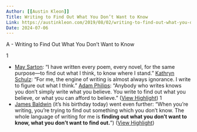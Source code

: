 ```yaml
---
Author: [[Austin Kleon]]
Title: Writing to Find Out What You Don’t Want to Know
Link: https://austinkleon.com/2019/08/02/writing-to-find-out-what-you-dont-want-to-know/
Date: 2024-07-06
---
```

A - Writing to Find Out What You Don’t Want to Know

1
- [May Sarton](https://www.amazon.com/exec/obidos/ASIN/0393309282/wwwaustinkleo-20/ref=nosim/): “I have written every poem, every novel, for the same purpose—to find out what I think, to know where I stand.”
  [Kathryn Schulz](https://longform.org/posts/longform-podcast-199-kathryn-schulz): “For me, the engine of writing is almost always ignorance. I write to figure out what I think.”
  [Adam Philips](https://www.theparisreview.org/interviews/6286/adam-phillips-the-art-of-nonfiction-no-7-adam-phillips): “Anybody who writes knows you don’t simply write what you believe. You write to find out what you believe, or what you can afford to believe.” ([View Highlight](https://read.readwise.io/read/01gsxv1zzr29bz3ta3kvq27dzg))
1
- [James Baldwin](https://www.theparisreview.org/interviews/2994/james-baldwin-the-art-of-fiction-no-78-james-baldwin) (it’s his birthday today) went even further: “When you’re writing, you’re trying to find out something which you don’t know. The whole language of writing for me is **finding out what you don’t want to know, what you don’t want to find out.**”) ([View Highlight](https://read.readwise.io/read/01gsxv26nwbggkg30f98sdwc89))
